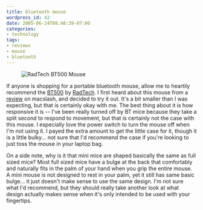 ```yaml
---
title: bluetooth mouse
wordpress_id: 42
date: 2005-06-24T08:48:39-07:00
categories:
- technology
tags:
- reviews
- mouse
- bluetooth
---
```

<figure class="alignleft">
  <img src="bt500.jpg" alt="RadTech BT500 Mouse">
</figure>

If anyone is shopping for a portable bluetooth mouse, allow me to heartily recommend the [BT500][] by [RadTech][].  I
first heard about this mouse from a [review][] on macslash, and decided to try it out.  It's a bit smaller than I was
expecting, but that is certainly okay with me.  The best thing about it is how responsive it is -- I've been really
turned off by BT mice because they take a split second to respond to movement, but that is certainly not the case with
this mouse.  I especially love the power switch to turn the mouse off when I'm not using it.  I payed the extra amount
to get the little case for it, though it is a little bulky... not sure that I'd recommend the case if you're looking to
just toss the mouse in your laptop bag.

On a side note, why is it that mini mice are shaped basically the same as full sized mice?  Most full sized mice have a
bulge at the back that comfortably and naturally fits in the palm of your hand when you grip the entire mouse.  A mini
mouse is not designed to rest in your palm, yet it still has same basic bulge... it just doesn't make sense to use the
same design.  I'm not sure what I'd recommend, but they should really take another look at what design actually makes
sense when it's only intended to be used with your fingertips.

[BT500]: http://www.radtech.us/Products/BT500.aspx
[RadTech]: http://www.radtech.us/
[review]: http://macslash.org/article.pl?sid=05/05/31/1058257
